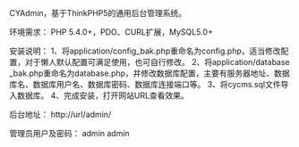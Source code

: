 CYAdmin，基于ThinkPHP5的通用后台管理系统。

环境需求：
    PHP 5.4.0+，PDO、CURL扩展，MySQL5.0+

安装说明：
    1、将application/config_bak.php重命名为config.php，适当修改配置，对于懒人默认配置可满足使用，也可自行修改。
    2、将application/database _bak.php重命名为database.php，并修改数据库配置，主要有服务器地址、数据库名、数据库用户名、数据库密码、数据库连接端口等。
    3、将cycms.sql文件导入数据库。
    4、完成安装，打开网站URL查看效果。

后台地址：
    http://url/admin/

管理员用户及密码：
    admin admin